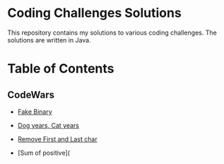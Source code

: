 # Coding Challenges Solutions

This repository contains my solutions to various coding challenges. The solutions are written in Java.

# Table of Contents
## CodeWars
- [Fake Binary](https://github.com/eflatto/coding_challenges/blob/main/src/codingchallenges/FakeBinary.java)

- [Dog years, Cat years](https://github.com/eflatto/coding_challenges/blob/main/src/codingchallenges/Dinglemouse.java)

- [Remove First and Last char](https://github.com/eflatto/coding_challenges/blob/main/src/codingchallenges/RemoveChars.java)

- [Sum of positive](